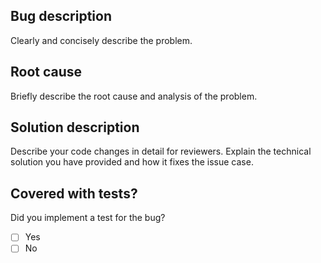 ## Bug description

Clearly and concisely describe the problem.

## Root cause

Briefly describe the root cause and analysis of the problem.

## Solution description

Describe your code changes in detail for reviewers. Explain the technical solution you have
provided and how it fixes the issue case.

## Covered with tests?

Did you implement a test for the bug?

- [ ] Yes
- [ ] No